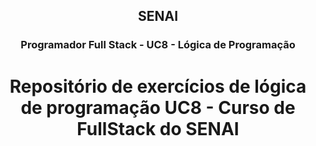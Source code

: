 <h2 align="center">
    SENAI
</h2>
<h3 align="center">
    Programador Full Stack  -  UC8 - Lógica de Programação
</h3>
<h1 align="center">
Repositório de exercícios de lógica de programação UC8 - Curso de FullStack do SENAI
</h1>

